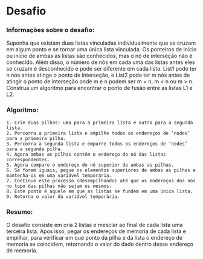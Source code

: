 # Desafio

### Informações sobre o desafio:

Suponha que existam duas listas vinculadas individualmente que se cruzam em algum ponto e se tornar uma única lista vinculada. Os ponteiros de início ou início de ambas as listas são conhecidos, mas o nó de interseção não é conhecido. Além disso, o número de nós em cada uma das listas antes eles se cruzam é desconhecido e pode ser diferente em cada lista. List1 pode ter n nós antes atinge o ponto de interseção, e List2 pode ter m nós antes de atingir o ponto de interseção onde m e n podem ser m = n, m < n ou m > n. Construa um algoritmo para encontrar o ponto de fusão entre as listas L1 e L2. 

### Algoritmo: 
```
1. Crie duas pilhas: uma para a primeira lista e outra para a segunda lista. 
2. Percorra a primeira lista e empilhe todos os endereços de ‘nodes’ para a primeira pilha. 
3. Percorra a segunda lista e empurre todos os endereços de ‘nodes’ para a segunda pilha. 
4. Agora ambas as pilhas contêm o endereço do nó das listas correspondentes. 
5. Agora compare o endereço do nó superior de ambas as pilhas. 
6. Se forem iguais, pegue os elementos superiores de ambas as pilhas e mantenha-os em uma variável temporária. 
7. Continue este processo (desempilhando) até que os endereços dos nós no topo das pilhas não sejam os mesmos. 
8. Este ponto é aquele em que as listas se fundem em uma única lista. 
9. Retorna o valor da variável temporária.
```
### Resumo:

O desafio consiste em cria 2 listas e mesclar ao final de cada lista uma terceira lista. Apos isso, pegar os endereços de memoria de cada lista e empilhar, para verificar em que ponto da pilha e da lista o endereço de memoria se coincidem, retornando o valor do dado dentro desse endereço de memoria. 
